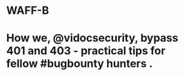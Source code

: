 # WAFF-B
# How we, @vidocsecurity, bypass 401 and 403 - practical tips for fellow #bugbounty hunters <thread>.
  
  
